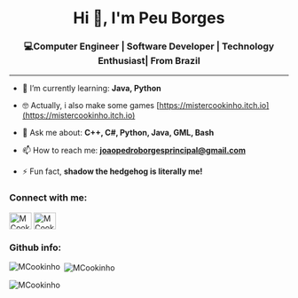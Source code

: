 <h1 align="center">Hi 👋, I'm Peu Borges</h1>
<h3 align="center">💻Computer Engineer | Software Developer | Technology Enthusiast| From Brazil</h3>

---

- 🌱 I’m currently learning: **Java, Python**

- 🤓‍ Actually, i also make some games [https://mistercookinho.itch.io](https://mistercookinho.itch.io)

- 💬 Ask me about:  **C++, C#, Python, Java, GML, Bash**

- 📫 How to reach me: **joaopedroborgesprincipal@gmail.com**

- ⚡ Fun fact, **shadow the hedgehog is literally me!**

<h3 align="left">Connect with me:</h3>
<p align="left">
<a href="https://twitter.com/MCookinho" target="blank"><img align="center" src="https://raw.githubusercontent.com/rahuldkjain/github-profile-readme-generator/master/src/images/icons/Social/twitter.svg" alt="MCookinho" height="30" width="40" /></a>
<a href="https://www.instagram.com/_peuborges_/" target="blank"><img align="center" src="https://raw.githubusercontent.com/rahuldkjain/github-profile-readme-generator/master/src/images/icons/Social/instagram.svg" alt="MCookinho" height="30" width="40" /></a>
</p>



<h3 align="left">Github info:</h3>

<p><img align="left" src="https://github-readme-stats.vercel.app/api/top-langs?username=MCookinho&show_icons=true&locale=en&layout=compact" alt="MCookinho" /></p>

<p>&nbsp;<img align="center" src="https://github-readme-stats.vercel.app/api?username=MCookinho&show_icons=true&locale=en" alt="MCookinho" /></p>

<p><img align="center" src="https://github-readme-streak-stats.herokuapp.com/?user=MCookinho&" alt="MCookinho" /></p>
